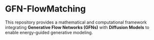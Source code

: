 # GFN-FlowMatching
This repository provides a mathematical and computational framework integrating **Generative Flow Networks (GFNs)** with **Diffusion Models** to enable energy-guided generative modeling.
